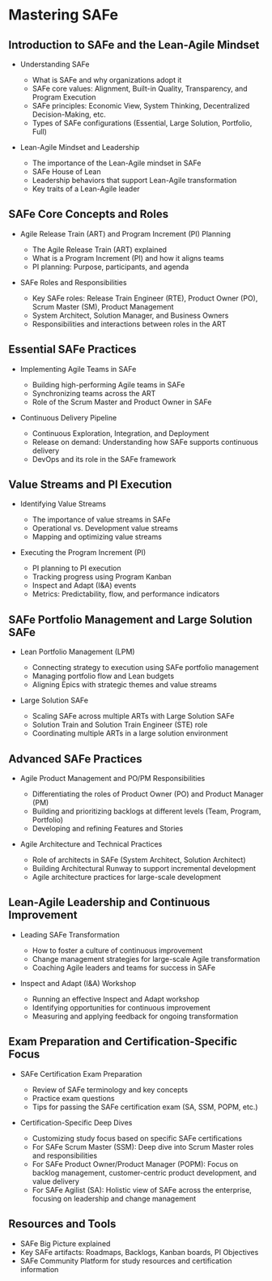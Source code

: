 # Mastering SAFe
## Introduction to SAFe and the Lean-Agile Mindset
- Understanding SAFe
  - What is SAFe and why organizations adopt it
  - SAFe core values: Alignment, Built-in Quality, Transparency, and Program Execution
  - SAFe principles: Economic View, System Thinking, Decentralized Decision-Making, etc.
  - Types of SAFe configurations (Essential, Large Solution, Portfolio, Full)
  
- Lean-Agile Mindset and Leadership
  - The importance of the Lean-Agile mindset in SAFe
  - SAFe House of Lean
  - Leadership behaviors that support Lean-Agile transformation
  - Key traits of a Lean-Agile leader

## SAFe Core Concepts and Roles
- Agile Release Train (ART) and Program Increment (PI) Planning
  - The Agile Release Train (ART) explained
  - What is a Program Increment (PI) and how it aligns teams
  - PI planning: Purpose, participants, and agenda
  
- SAFe Roles and Responsibilities
  - Key SAFe roles: Release Train Engineer (RTE), Product Owner (PO), Scrum Master (SM), Product Management
  - System Architect, Solution Manager, and Business Owners
  - Responsibilities and interactions between roles in the ART

## Essential SAFe Practices
- Implementing Agile Teams in SAFe
  - Building high-performing Agile teams in SAFe
  - Synchronizing teams across the ART
  - Role of the Scrum Master and Product Owner in SAFe
  
- Continuous Delivery Pipeline
  - Continuous Exploration, Integration, and Deployment
  - Release on demand: Understanding how SAFe supports continuous delivery
  - DevOps and its role in the SAFe framework

## Value Streams and PI Execution
- Identifying Value Streams
  - The importance of value streams in SAFe
  - Operational vs. Development value streams
  - Mapping and optimizing value streams

- Executing the Program Increment (PI)
  - PI planning to PI execution
  - Tracking progress using Program Kanban
  - Inspect and Adapt (I&A) events
  - Metrics: Predictability, flow, and performance indicators

## SAFe Portfolio Management and Large Solution SAFe
- Lean Portfolio Management (LPM)
  - Connecting strategy to execution using SAFe portfolio management
  - Managing portfolio flow and Lean budgets
  - Aligning Epics with strategic themes and value streams

- Large Solution SAFe
  - Scaling SAFe across multiple ARTs with Large Solution SAFe
  - Solution Train and Solution Train Engineer (STE) role
  - Coordinating multiple ARTs in a large solution environment

## Advanced SAFe Practices
- Agile Product Management and PO/PM Responsibilities
  - Differentiating the roles of Product Owner (PO) and Product Manager (PM)
  - Building and prioritizing backlogs at different levels (Team, Program, Portfolio)
  - Developing and refining Features and Stories

- Agile Architecture and Technical Practices
  - Role of architects in SAFe (System Architect, Solution Architect)
  - Building Architectural Runway to support incremental development
  - Agile architecture practices for large-scale development

## Lean-Agile Leadership and Continuous Improvement
- Leading SAFe Transformation
  - How to foster a culture of continuous improvement
  - Change management strategies for large-scale Agile transformation
  - Coaching Agile leaders and teams for success in SAFe
  
- Inspect and Adapt (I&A) Workshop
  - Running an effective Inspect and Adapt workshop
  - Identifying opportunities for continuous improvement
  - Measuring and applying feedback for ongoing transformation

## Exam Preparation and Certification-Specific Focus
- SAFe Certification Exam Preparation
  - Review of SAFe terminology and key concepts
  - Practice exam questions
  - Tips for passing the SAFe certification exam (SA, SSM, POPM, etc.)

- Certification-Specific Deep Dives
  - Customizing study focus based on specific SAFe certifications
  - For SAFe Scrum Master (SSM): Deep dive into Scrum Master roles and responsibilities
  - For SAFe Product Owner/Product Manager (POPM): Focus on backlog management, customer-centric product development, and value delivery
  - For SAFe Agilist (SA): Holistic view of SAFe across the enterprise, focusing on leadership and change management

## **Resources and Tools**
- SAFe Big Picture explained
- Key SAFe artifacts: Roadmaps, Backlogs, Kanban boards, PI Objectives
- SAFe Community Platform for study resources and certification information
